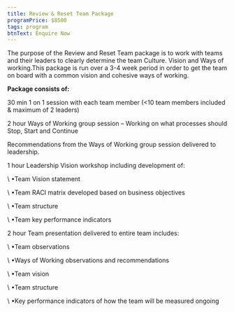 ```yaml
---
title: Review & Reset Team Package
programPrice: $8500
tags: program
btnText: Enquire Now
---
```

<!--StartFragment-->

The purpose of the Review and Reset Team package is to work with teams and their leaders to clearly determine the team Culture. Vision and Ways of working.This package is run over a 3-4 week period in order to get the team on board with a common vision and cohesive ways of working.

**Package consists of:**

30 min 1 on 1 session with each team member (<10 team members included & maximum of 2 leaders)

2 hour Ways of Working group session – Working on what processes should Stop, Start and Continue

Recommendations from the Ways of Working group session delivered to leadership.

1 hour Leadership Vision workshop including development of:

\    •Team Vision statement

\    •Team RACI matrix developed based on business objectives

\    •Team structure

\    •Team key performance indicators

2 hour Team presentation delivered to entire team includes:

\    •Team observations

\    •Ways of Working observations and recommendations

\    •Team vision

\    •Team structure

\    •Key performance indicators of how the team will be measured ongoing

<!--EndFragment-->